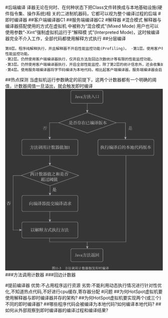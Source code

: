 #后端编译
译器无论在何时、在何种状态下把Class文件转换成与本地基础设施(硬件指令集、操作系统)相 关的二进制机器码，它都可以视为整个编译过程的后端
#即时编译器
##客户端编译器C1
##服务端编译器C2
#解释器
#混合模式
解释器与编译器搭配使用的方式在虚拟机 中被称为“混合模式”(Mixed Mode)
用户也可以使用参数“-Xint”强制虚拟机运行于“解释模 式”(Interpreted Mode)，这时候编译器完全不介入工作，全部代码都使用解释方式执行
##分层编译
```asp
第0层。程序纯解释执行，并且解释器不开启性能监控功能(Profiling)。 ·第1层。使用客户端编译器将字节码编译为本地代码来运行，进行简单可靠的稳定优化，不开启
性能监控功能。
·第2层。仍然使用客户端编译器执行，仅开启方法及回边次数统计等有限的性能监控功能。
·第3层。仍然使用客户端编译器执行，开启全部性能监控，除了第2层的统计信息外，还会收集如 分支跳转、虚方法调用版本等全部的统计信息。
·第4层。使用服务端编译器将字节码编译为本地代码，相比起客户端编译器，服务端编译器会启 用更多编译耗时更长的优化，还会根据性能监控信息进行一些不可靠的激进优化。
```
##热点探测
当虚拟机运行参数确定的前提下，这两个计数器都有一个明确的阈 值，计数器阈值一旦溢出，就会触发即时编译
![](.z_2_编译_05_后端编译_即时编译器_解释器_images/9b281f16.png)
###方法调用计数器
###回边计数器

#提前编译器
优势:不占用程序运行资源
劣势:不能利用动态执行情况进行针对性优化,不知道热点代码,不好进行cpu缓存,寄存器分配
#问题
##为何HotSpot虚拟机要使用解释器与即时编译器并存的架构?
##为何HotSpot虚拟机要实现两个(或三个)不同的即时编译器?
##哪些程序代码会被编译为本地代码?如何编译本地代码?
##如何从外部观察到即时编译器的编译过程和编译结果?

